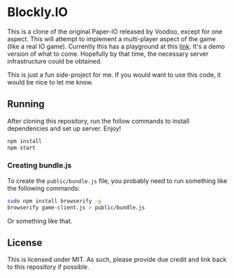 # Blockly.IO

This is a clone of the original Paper-IO released by Voodoo, except for one aspect. This will attempt to implement a multi-player aspect of the game (like a real IO game). Currently this has a playground at this [link](https://thekidofarcrania.github.io/BlocklyIO). It's a demo version of what to come. Hopefully by that time, the necessary server infrastructure could be obtained.

This is just a fun side-project for me. If you would want to use this code, it would be nice to let me know.



## Running

After cloning this repository, run the follow commands to install dependencies and set up server. Enjoy!

```bash
npm install
npm start
```

### Creating bundle.js
To create the `public/bundle.js` file, you probably need to run something like the following commands:
```bash
sudo npm install browserify -g
browserify game-client.js > public/bundle.js
```

Or something like that. 


## License

This is licensed under MIT. As such, please provide due credit and link back to this repository if possible.
